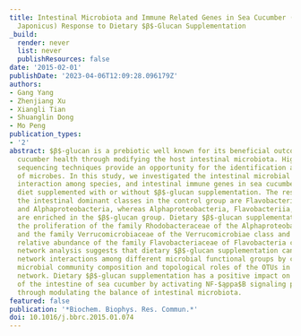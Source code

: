 ```yaml
---
title: Intestinal Microbiota and Immune Related Genes in Sea Cucumber (Apostichopus
  Japonicus) Response to Dietary $β$-Glucan Supplementation
_build:
  render: never
  list: never
  publishResources: false
date: '2015-02-01'
publishDate: '2023-04-06T12:09:28.096179Z'
authors:
- Gang Yang
- Zhenjiang Xu
- Xiangli Tian
- Shuanglin Dong
- Mo Peng
publication_types:
- '2'
abstract: $β$-glucan is a prebiotic well known for its beneficial outcomes on sea
  cucumber health through modifying the host intestinal microbiota. High-throughput
  sequencing techniques provide an opportunity for the identification and characterization
  of microbes. In this study, we investigated the intestinal microbial community composition,
  interaction among species, and intestinal immune genes in sea cucumber fed with
  diet supplemented with or without $β$-glucan supplementation. The results show that
  the intestinal dominant classes in the control group are Flavobacteriia, Gammaproteobacteria,
  and Alphaproteobacteria, whereas Alphaproteobacteria, Flavobacteriia, and Verrucomicrobiae
  are enriched in the $β$-glucan group. Dietary $β$-glucan supplementation promoted
  the proliferation of the family Rhodobacteraceae of the Alphaproteobacteria class
  and the family Verrucomicrobiaceae of the Verrucomicrobiae class and reduced the
  relative abundance of the family Flavobacteriaceae of Flavobacteria class. The ecological
  network analysis suggests that dietary $β$-glucan supplementation can alter the
  network interactions among different microbial functional groups by changing the
  microbial community composition and topological roles of the OTUs in the ecological
  network. Dietary $β$-glucan supplementation has a positive impact on immune responses
  of the intestine of sea cucumber by activating NF-$ąppa$B signaling pathway, probably
  through modulating the balance of intestinal microbiota.
featured: false
publication: '*Biochem. Biophys. Res. Commun.*'
doi: 10.1016/j.bbrc.2015.01.074
---
```


